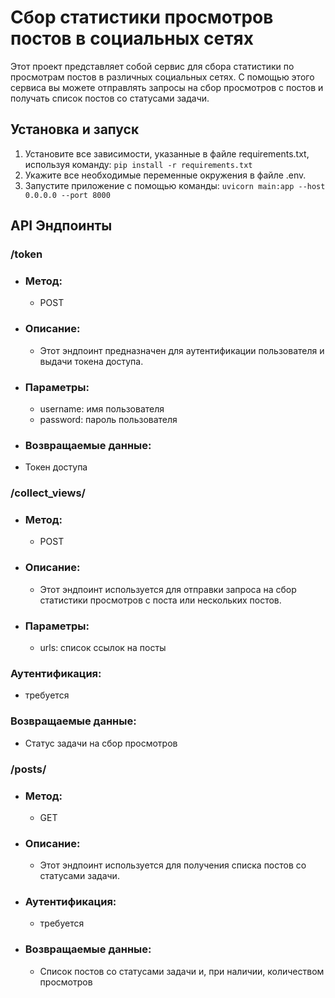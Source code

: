 # Сбор статистики просмотров постов в социальных сетях
Этот проект представляет собой сервис для сбора статистики по просмотрам постов в различных социальных сетях. С помощью этого сервиса вы можете отправлять запросы на сбор просмотров с постов и получать список постов со статусами задачи.
## Установка и запуск
1. Установите все зависимости, указанные в файле requirements.txt, используя команду:
`pip install -r requirements.txt`
2. Укажите все необходимые переменные окружения в файле .env.
3. Запустите приложение с помощью команды:
`uvicorn main:app --host 0.0.0.0 --port 8000`
## API Эндпоинты
### /token
- ### Метод:
  - POST
- ### Описание:
  - Этот эндпоинт предназначен для аутентификации пользователя и выдачи токена доступа.
- ### Параметры:
    - username: имя пользователя
    - password: пароль пользователя
- ### Возвращаемые данные:
 - Токен доступа
  
### /collect_views/
- ### Метод:
  - POST
- ### Описание:
  - Этот эндпоинт используется для отправки запроса на сбор статистики просмотров с поста или нескольких постов.
- ### Параметры:
  - urls: список ссылок на посты
### Аутентификация: 
  - требуется
###  Возвращаемые данные: 
  - Статус задачи на сбор просмотров

###  /posts/
- ###  Метод:
  - GET
- ### Описание:
  - Этот эндпоинт используется для получения списка постов со статусами задачи.
- ### Аутентификация:
  - требуется
- ### Возвращаемые данные:
  - Список постов со статусами задачи и, при наличии, количеством просмотров
